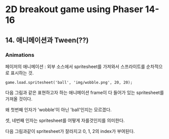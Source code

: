 # 2D breakout game using Phaser 14-16

## 14. 애니메이션과 Tween(??)

### Animations

페이저의 애니메이션 : 외부 소스에서 spritesheet를 가져와서 스프라이트를 순차적으로 표시하는 것.  

~~~
game.load.spritesheet('ball', 'img/wobble.png', 20, 20);
~~~

다음 그림과 같은 표현하고자 하는 애니메이션 frame이 다 들어가 있는 spritesheet를 가져올 것이다.

왜 첫번째 인자가 'wobble'이 아닌 'ball'인지는 모르겠다.

셋, 네번째 인자는 spritesheet를 어떻게 자를것인지를 의미한다.

다음 그림과같이 spritesheet가 잘라지고 0, 1, 2의 index가 부여된다.
